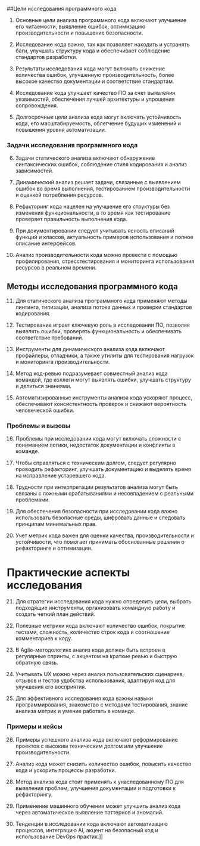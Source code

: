 ##Цели исследования программного кода

1. Основные цели анализа программного кода включают улучшение его читаемости, выявление ошибок, оптимизацию производительности и повышение безопасности.

2. Исследование кода важно, так как позволяет находить и устранять баги, улучшать структуру кода и обеспечивает соблюдение стандартов разработки.

3. Результаты исследования кода могут включать снижение количества ошибок, улучшенную производительность, более высокое качество документации и соответствие стандартам.

4. Исследование кода улучшает качество ПО за счет выявления уязвимостей, обеспечения лучшей архитектуры и упрощения сопровождения.

5. Долгосрочные цели анализа кода могут включать устойчивость кода, его масштабируемость, облегчение будущих изменений и повышения уровня автоматизации.

### Задачи исследования программного кода

6. Задачи статического анализа включают обнаружение синтаксических ошибок, соблюдение стиля кодирования и анализ зависимостей.

7. Динамический анализ решает задачи, связанные с выявлением ошибок во время выполнения, тестированием производительности и оценкой потребления ресурсов.

8. Рефакторинг кода нацелен на улучшение его структуры без изменения функциональности, в то время как тестирование проверяет правильность выполнения кода.

9. При документировании следует учитывать ясность описаний функций и классов, актуальность примеров использования и полное описание интерфейсов.

10. Анализ производительности кода можно провести с помощью профилирования, стресстестирования и мониторинга использования ресурсов в реальном времени.

## Методы исследования программного кода

11. Для статического анализа программного кода применяют методы линтинга, типизации, анализа потока данных и проверки стандартов кодирования.

12. Тестирование играет ключевую роль в исследовании ПО, позволяя выявлять ошибки, проверять функциональность и обеспечивать соответствие требований.

13. Инструменты для динамического анализа кода включают профайлеры, отладчики, а также утилиты для тестирования нагрузок и мониторинга производительности.

14. Метод код-ревью подразумевает совместный анализ кода командой, где коллеги могут выявлять ошибки, улучшать структуру и делиться знаниями.

15. Автоматизированные инструменты анализа кода ускоряют процесс, обеспечивают консистентность проверок и снижают вероятность человеческой ошибки.

### Проблемы и вызовы

16. Проблемы при исследовании кода могут включать сложности с пониманием логики, недостаток документации и конфликты в команде.

17. Чтобы справляться с техническим долгом, следует регулярно проводить рефакторинг, улучшать документацию и выделять время на исправление устаревшего кода.

18. Трудности при интерпретации результатов анализа могут быть связаны с ложными срабатываниями и несовпадением с реальными проблемами.

19. Для обеспечения безопасности при исследовании кода важно использовать безопасные среды, шифровать данные и следовать принципам минимальных прав.

20. Учет метрик кода важен для оценки качества, производительности и устойчивости, что помогает принимать обоснованные решения о рефакторинге и оптимизации.
# Практические аспекты исследования

21. Для стратегии исследования кода нужно определить цели, выбрать подходящие инструменты, организовать командную работу и создать четкий план действий.

22. Полезные метрики кода включают количество ошибок, покрытие тестами, сложность, количество строк кода и соотношение комментариев к коду.

23. В Agile-методологиях анализ кода должен быть встроен в регулярные спринты, с акцентом на краткие ревью и быструю обратную связь.

24. Учитывать UX можно через анализ пользовательских сценариев, отзывов и тестов удобства использования, адаптируя код для улучшения его восприятия.

25. Для эффективного исследования кода важны навыки программирования, знакомство с методами тестирования, знание анализа метрик и умение работать в команде.

### Примеры и кейсы

26. Примеры успешного анализа кода включают реформирование проектов с высоким техническим долгом или улучшение производительности.

27. Анализ кода может снизить количество ошибок, повысить качество кода и ускорить процессы разработки.

28. Метод анализа кода стоит применять к унаследованному ПО для выявления проблем, улучшения документации и подготовки к рефакторингу.

29. Применение машинного обучения может улучшить анализ кода через автоматическое выявление паттернов и аномалий.

30. Тенденции в исследовании кода включают автоматизацию процессов, интеграцию AI, акцент на безопасный код и использование DevOps практик.]]
